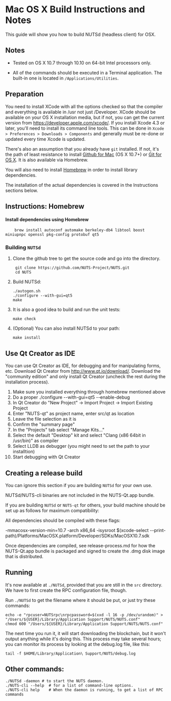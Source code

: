 Mac OS X Build Instructions and Notes
====================================
This guide will show you how to build NUTSd (headless client) for OSX.

Notes
-----

* Tested on OS X 10.7 through 10.10 on 64-bit Intel processors only.

* All of the commands should be executed in a Terminal application. The
built-in one is located in `/Applications/Utilities`.

Preparation
-----------

You need to install XCode with all the options checked so that the compiler
and everything is available in /usr not just /Developer. XCode should be
available on your OS X installation media, but if not, you can get the
current version from https://developer.apple.com/xcode/. If you install
Xcode 4.3 or later, you'll need to install its command line tools. This can
be done in `Xcode > Preferences > Downloads > Components` and generally must
be re-done or updated every time Xcode is updated.

There's also an assumption that you already have `git` installed. If
not, it's the path of least resistance to install [Github for Mac](https://mac.github.com/)
(OS X 10.7+) or
[Git for OS X](https://code.google.com/p/git-osx-installer/). It is also
available via Homebrew.

You will also need to install [Homebrew](http://brew.sh) in order to install library
dependencies.

The installation of the actual dependencies is covered in the Instructions
sections below.

Instructions: Homebrew
----------------------

#### Install dependencies using Homebrew

        brew install autoconf automake berkeley-db4 libtool boost miniupnpc openssl pkg-config protobuf qt5

### Building `NUTSd`

1. Clone the github tree to get the source code and go into the directory.

        git clone https://github.com/NUTS-Project/NUTS.git
        cd NUTS

2.  Build NUTSd:

        ./autogen.sh
        ./configure --with-gui=qt5
        make

3.  It is also a good idea to build and run the unit tests:

        make check

4.  (Optional) You can also install NUTSd to your path:

        make install

Use Qt Creator as IDE
------------------------
You can use Qt Creator as IDE, for debugging and for manipulating forms, etc.
Download Qt Creator from http://www.qt.io/download/. Download the "community edition" and only install Qt Creator (uncheck the rest during the installation process).

1. Make sure you installed everything through homebrew mentioned above
2. Do a proper ./configure --with-gui=qt5 --enable-debug
3. In Qt Creator do "New Project" -> Import Project -> Import Existing Project
4. Enter "NUTS-qt" as project name, enter src/qt as location
5. Leave the file selection as it is
6. Confirm the "summary page"
7. In the "Projects" tab select "Manage Kits..."
8. Select the default "Desktop" kit and select "Clang (x86 64bit in /usr/bin)" as compiler
9. Select LLDB as debugger (you might need to set the path to your installtion)
10. Start debugging with Qt Creator

Creating a release build
------------------------
You can ignore this section if you are building `NUTSd` for your own use.

NUTSd/NUTS-cli binaries are not included in the NUTS-Qt.app bundle.

If you are building `NUTSd` or `NUTS-qt` for others, your build machine should be set up
as follows for maximum compatibility:

All dependencies should be compiled with these flags:

 -mmacosx-version-min=10.7
 -arch x86_64
 -isysroot $(xcode-select --print-path)/Platforms/MacOSX.platform/Developer/SDKs/MacOSX10.7.sdk

Once dependencies are compiled, see release-process.md for how the NUTS-Qt.app
bundle is packaged and signed to create the .dmg disk image that is distributed.

Running
-------

It's now available at `./NUTSd`, provided that you are still in the `src`
directory. We have to first create the RPC configuration file, though.

Run `./NUTSd` to get the filename where it should be put, or just try these
commands:

    echo -e "rpcuser=NUTSrpc\nrpcpassword=$(xxd -l 16 -p /dev/urandom)" > "/Users/${USER}/Library/Application Support/NUTS/NUTS.conf"
    chmod 600 "/Users/${USER}/Library/Application Support/NUTS/NUTS.conf"

The next time you run it, it will start downloading the blockchain, but it won't
output anything while it's doing this. This process may take several hours;
you can monitor its process by looking at the debug.log file, like this:

    tail -f $HOME/Library/Application\ Support/NUTS/debug.log

Other commands:
-------

    ./NUTSd -daemon # to start the NUTS daemon.
    ./NUTS-cli --help  # for a list of command-line options.
    ./NUTS-cli help    # When the daemon is running, to get a list of RPC commands
